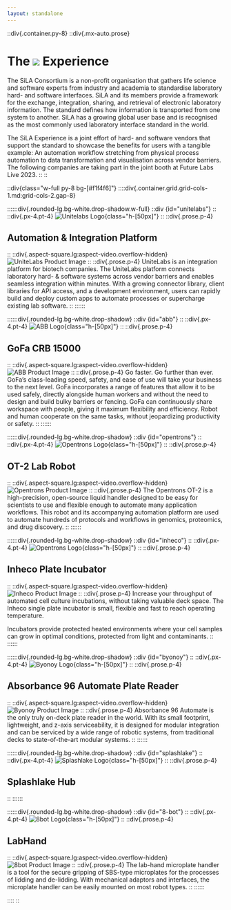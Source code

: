 ```yaml
---
layout: standalone
---
```


::div{.container.py-8}
::div{.mx-auto.prose}

# The <img src="/images/future-labs-live/sila-logo.svg" class="p-4 h-16 inline-block"/> Experience

The SiLA Consortium is a non-profit organisation that gathers life science and software experts from industry and academia to standardise laboratory hard- and software interfaces. SiLA and its members provide a framework for the exchange, integration, sharing, and retrieval of electronic laboratory information. The standard defines how information is transported from one system to another. SiLA has a growing global user base and is recognised as the most commonly used laboratory interface standard in the world.

The SiLA Experience is a joint effort of hard- and software vendors that support the standard to showcase the benefits for users with a tangible example: An automation workflow stretching from physical process automation to data transformation and visualisation across vendor barriers. The following companies are taking part in the joint booth at Future Labs Live 2023.
::
::

::div{class="w-full py-8 bg-[#f1f4f6]"}
::::div{.container.grid.grid-cols-1.md:grid-cols-2.gap-8}

<!-- UniteLabs -->
::::::div{.rounded-lg.bg-white.drop-shadow.w-full}
::div
[](#){id="unitelabs"}
::
::div{.px-4.pt-4}
![Unitelabs Logo](/images/future-labs-live/unitelabs-logo.svg){class="h-[50px]"}
::
::div{.prose.p-4}
## Automation & Integration Platform
::
::div{.aspect-square.lg:aspect-video.overflow-hidden}
<img src="/images/future-labs-live/unitelabs-product.png" alt="UniteLabs Product Image" class="object-cover w-full h-full">
::
::div{.prose.p-4}
UniteLabs is an integration platform for biotech companies. The UniteLabs platform connects laboratory hard- & software systems across vendor barriers and enables seamless integration within minutes. With a growing connector library, client libraries for API access, and a development environment, users can rapidly build and deploy custom apps to automate processes or supercharge existing lab software.
::
::::::

<!-- ABB -->
::::::div{.rounded-lg.bg-white.drop-shadow}
::div
[](#){id="abb"}
::
::div{.px-4.pt-4}
![ABB Logo](/images/future-labs-live/abb-logo.png){class="h-[50px]"}
::
::div{.prose.p-4}

## GoFa CRB 15000

::
::div{.aspect-square.lg:aspect-video.overflow-hidden}
<img src="/images/future-labs-live/abb-product.jpg" alt="ABB Product Image" class="object-cover w-full h-full">
::
::div{.prose.p-4}
Go faster. Go further than ever. GoFa’s class-leading speed, safety, and ease of use will take your business to the next level. GoFa incorporates a range of features that allow it to be used safely, directly alongside human workers and without the need to design and build bulky barriers or fencing. GoFa can continuously share workspace with people, giving it maximum flexibility and efficiency. Robot and human cooperate on the same tasks, without jeopardizing productivity or safety.
::
::::::

<!-- Opentrons -->
::::::div{.rounded-lg.bg-white.drop-shadow}
::div
[](#){id="opentrons"}
::
::div{.px-4.pt-4}
![Opentrons Logo](/images/future-labs-live/opentrons-logo.png){class="h-[50px]"}
::
::div{.prose.p-4}

## OT-2 Lab Robot

::
::div{.aspect-square.lg:aspect-video.overflow-hidden}
<img src="/images/future-labs-live/opentrons-product.png" alt="Opentrons Product Image" class="object-cover w-full h-full">
::
::div{.prose.p-4}
The Opentrons OT-2 is a high-precision, open-source liquid handler designed to be easy for scientists to use and flexible enough to automate many application workflows. This robot and its accompanying automation platform are used to automate hundreds of protocols and workflows in genomics, proteomics, and drug discovery.
::
::::::

<!-- Inheco -->
::::::div{.rounded-lg.bg-white.drop-shadow}
::div
[](#){id="inheco"}
::
::div{.px-4.pt-4}
![Opentrons Logo](/images/future-labs-live/inheco-logo.svg){class="h-[50px]"}
::
::div{.prose.p-4}

## Inheco Plate Incubator

::
::div{.aspect-square.lg:aspect-video.overflow-hidden}
<img src="/images/future-labs-live/inheco-product.jpg" alt="Inheco Product Image" class="object-cover w-full h-full">
::
::div{.prose.p-4}
Increase your throughput of automated cell culture incubations, without taking valuable deck space. The Inheco single plate incubator is small, flexible and fast to reach operating temperature.

Incubators provide protected heated environments where your cell samples can grow in optimal conditions, protected from light and contaminants.
::
::::::

<!-- Byonoy -->
::::::div{.rounded-lg.bg-white.drop-shadow}
::div
[](#){id="byonoy"}
::
::div{.px-4.pt-4}
![Byonoy Logo](/images/future-labs-live/byonoy-logo.png){class="h-[50px]"}
::
::div{.prose.p-4}

## Absorbance 96 Automate Plate Reader

::
::div{.aspect-square.lg:aspect-video.overflow-hidden}
<img src="/images/future-labs-live/byonoy-product.png" alt="Byonoy Product Image" class="object-cover w-full h-full">
::
::div{.prose.p-4}
Absorbance 96 Automate is the only truly on-deck plate reader in the world. With its small footprint, lightweight, and z-axis serviceability, it is designed for modular integration and can be serviced by a wide range of robotic systems, from traditional decks to state-of-the-art modular systems.
::
::::::

<!-- Splashlake -->
::::::div{.rounded-lg.bg-white.drop-shadow}
::div
[](#){id="splashlake"}
::
::div{.px-4.pt-4}
![Splashlake Logo](/images/future-labs-live/splashlake-logo.svg){class="h-[50px]"}
::
::div{.prose.p-4}

## Splashlake Hub

::
::::::

<!-- 8-Bot -->
::::::div{.rounded-lg.bg-white.drop-shadow}
::div
[](#){id="8-bot"}
::
::div{.px-4.pt-4}
![8bot Logo](/images/future-labs-live/8bot-logo.png){class="h-[50px]"}
::
::div{.prose.p-4}

## LabHand

::
::div{.aspect-square.lg:aspect-video.overflow-hidden}
<img src="/images/future-labs-live/8bot-product.png" alt="8bot Product Image" class="object-cover w-full h-full">
::
::div{.prose.p-4}
The lab-hand microplate handler is a tool for the secure gripping of SBS-type microplates for the processes of lidding and de-lidding. With mechanical adaptors and interfaces, the microplate handler can be easily mounted on most robot types.
::
::::::

::::
::
